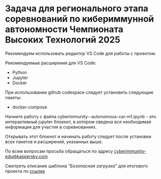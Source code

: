 # Задача для регионального этапа соревнований по кибериммунной автономности Чемпионата Высоких Технологий 2025

Рекомендуем использовать редактор VS Code для работы с проектом. 

Рекомендуемые расширения для VS Code:
- Python
- Jupyter
- Docker

При использовании github codespace следует установить следующие пакеты:
- docker-compose

Начните работу с файла cyberimmunity--autonomous-car-m1.ipynb - это интерактивный jupyter блокнот, в котором сведена вся необходимая информация для участия в соревнованиях. 

Открывать этот блокнот и начинать работу следует после установки всех пакетов и расширений, указанных выше.

По всем вопросам просьба обращаться по адресу cyberimmunity-edu@kaspersky.com

Смотреть описание шаблона _"Безопасная загрузка"_ для итогового проекта по [ссылке](https://github.com/FergeSS/cyberimmune-autonomy--chvt-preview/blob/master/description.md)
